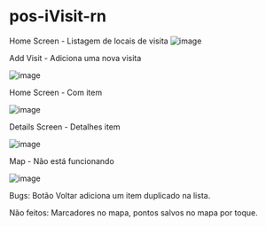 # pos-iVisit-rn

Home Screen - Listagem de locais de visita
![image](https://user-images.githubusercontent.com/40709857/203179518-6222108c-2ee7-4e1c-b41d-1197c021c0fb.png)


Add Visit - Adiciona uma nova visita

![image](https://user-images.githubusercontent.com/40709857/203179642-233f44ac-d861-43fe-b034-5eefebc459c3.png)

Home Screen - Com item

![image](https://user-images.githubusercontent.com/40709857/203179730-ab012ee0-f638-411d-8292-861705b9eccc.png)


Details Screen - Detalhes item

![image](https://user-images.githubusercontent.com/40709857/203179852-e6d05ede-1f6d-4eb5-b8d6-90911e234839.png)

Map - Não está funcionando

![image](https://user-images.githubusercontent.com/40709857/203179900-004ef1ac-fb94-4ea9-bad8-adf990483709.png)


Bugs: Botão Voltar adiciona um item duplicado na lista.

Não feitos: Marcadores no mapa, pontos salvos no mapa por toque.
